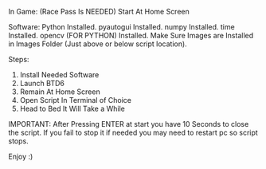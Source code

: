 In Game: 
(Race Pass Is NEEDED)
Start At Home Screen

Software:
Python Installed.
pyautogui Installed.
numpy Installed.
time Installed.
opencv (FOR PYTHON) Installed.
Make Sure Images are Installed in Images Folder (Just above or below script location).

Steps:
1. Install Needed Software
2. Launch BTD6
3. Remain At Home Screen
4. Open Script In Terminal of Choice
5. Head to Bed It Will Take a While


IMPORTANT:
After Pressing ENTER at start you have 10 Seconds to close the script. 
If you fail to stop it if needed you may need to restart pc so script stops.

Enjoy :)
